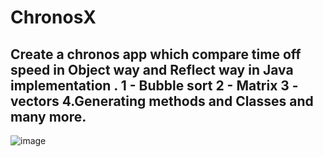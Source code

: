 # ChronosX
## Create a chronos app which compare time off speed in Object way and Reflect way in Java implementation . 1 - Bubble sort 2 - Matrix 3 - vectors 4.Generating methods and Classes and many more.
![image](https://github.com/user-attachments/assets/28cb3cb7-e94f-4a84-909f-fa0b7a32ad98)
